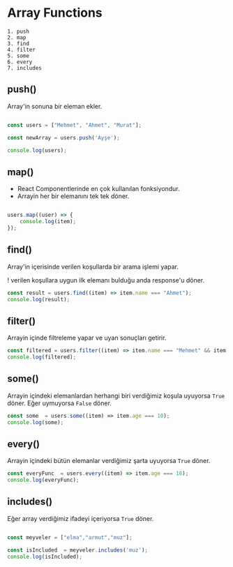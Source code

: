 # Array Functions

    1. push
    2. map
    3. find
    4. filter
    5. some
    6. every
    7. includes

## push()

Array'in sonuna bir eleman ekler.

```javascript

const users = ["Mehmet", "Ahmet", "Murat"];

const newArray = users.push('Ayşe');

console.log(users);


```

## map()

* React Componentlerinde en çok kullanılan fonksiyondur.
* Arrayin her bir elemanını tek tek döner.


```javascript

users.map((user) => {
    console.log(item);
});

```

## find()

Array'in içerisinde verilen koşullarda bir arama işlemi yapar.


! verilen koşullara uygun ilk elemanı bulduğu anda response'u döner.

```javascript
const result = users.find((item) => item.name === "Ahmet"); 
console.log(result);

```

## filter()

Arrayin içinde filtreleme yapar ve uyan sonuçları getirir.


```javascript
const filtered = users.filter((item) => item.name === "Mehmet" && item.age<20);
console.log(filtered);

```

## some()

Arrayin içindeki elemanlardan herhangi biri verdiğimiz koşula uyuyorsa `True` döner. Eğer uymuyorsa `False` döner.


```javascript
const some  = users.some((item) => item.age === 10);
console.log(some);

```

## every()

Arrayin içindeki bütün elemanlar verdiğimiz şarta uyuyorsa `True` döner.

```javascript
const everyFunc  = users.every((item) => item.age === 18);
console.log(everyFunc);

```

## includes()

Eğer array verdiğimiz ifadeyi içeriyorsa `True` döner.

```javascript

const meyveler = ["elma","armut","muz"];

const isIncluded  = meyveler.includes('muz');
console.log(isIncluded);

```
